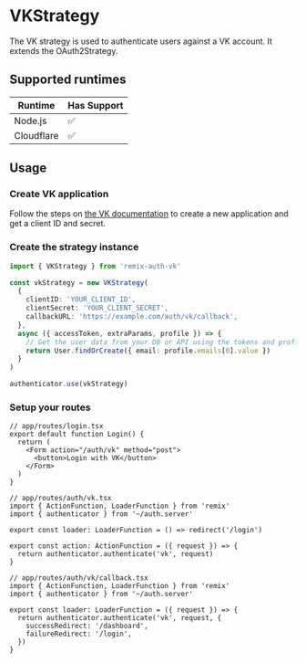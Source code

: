 # VKStrategy

<!-- Description -->

The VK strategy is used to authenticate users against a VK account. It extends the OAuth2Strategy.

## Supported runtimes

| Runtime    | Has Support |
| ---------- | ----------- |
| Node.js    | ✅          |
| Cloudflare | ✅          |

<!-- If it doesn't support one runtime, explain here why -->

## Usage

### Create VK application

Follow the steps on [the VK documentation](https://vk.com/dev/first_guide?f=2.%20Application%20registration) to create a new application and get a client ID and secret.

### Create the strategy instance

```ts
import { VKStrategy } from 'remix-auth-vk'

const vkStrategy = new VKStrategy(
  {
    clientID: 'YOUR_CLIENT_ID',
    clientSecret: 'YOUR_CLIENT_SECRET',
    callbackURL: 'https://example.com/auth/vk/callback',
  },
  async ({ accessToken, extraParams, profile }) => {
    // Get the user data from your DB or API using the tokens and profile
    return User.findOrCreate({ email: profile.emails[0].value })
  }
)

authenticator.use(vkStrategy)
```

### Setup your routes

```tsx
// app/routes/login.tsx
export default function Login() {
  return (
    <Form action="/auth/vk" method="post">
      <button>Login with VK</button>
    </Form>
  )
}
```

```tsx
// app/routes/auth/vk.tsx
import { ActionFunction, LoaderFunction } from 'remix'
import { authenticator } from '~/auth.server'

export const loader: LoaderFunction = () => redirect('/login')

export const action: ActionFunction = ({ request }) => {
  return authenticator.authenticate('vk', request)
}
```

```tsx
// app/routes/auth/vk/callback.tsx
import { ActionFunction, LoaderFunction } from 'remix'
import { authenticator } from '~/auth.server'

export const loader: LoaderFunction = ({ request }) => {
  return authenticator.authenticate('vk', request, {
    successRedirect: '/dashboard',
    failureRedirect: '/login',
  })
}
```
